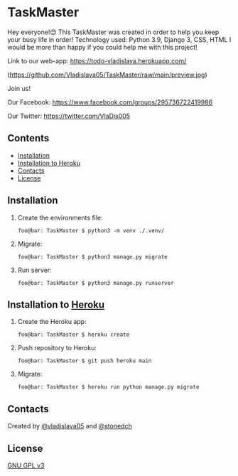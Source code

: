 # TaskMaster

Hey everyone!😊
This TaskMaster was created in order to help you keep your busy life in order! 
Technology used: Python 3.9, Django 3, CSS, HTML
I would be more than happy if you could help me with this project!

Link to our web-app: https://todo-vladislava.herokuapp.com/

(https://github.com/Vladislava05/TaskMaster/raw/main/preview.jpg)


Join us!

Our Facebook: https://www.facebook.com/groups/295736722419986

Our Twitter: https://twitter.com/VlaDis005

## Contents

* [Installation](#installation)
* [Installation to Heroku](#installation-to-heroku)
* [Contacts](#contacts)
* [License](#license)

## Installation

1. Create the environments file:

    ```console
    foo@bar: TaskMaster $ python3 -m venv ./.venv/
    ```

2. Migrate:

    ```console
    foo@bar: TaskMaster $ python3 manage.py migrate
    ```

3. Run server:

    ```console
    foo@bar: TaskMaster $ python3 manage.py runserver
    ```

## Installation to [Heroku](https://www.heroku.com/)

1. Create the Heroku app:

    ```console
    foo@bar: TaskMaster $ heroku create
    ```

2. Push repository to Heroku:

    ```console
    foo@bar: TaskMaster $ git push heroku main
    ```

3. Migrate:

    ```console
    foo@bar: TaskMaster $ heroku run python manage.py migrate
    ```

## Contacts

Created by [@vladislava05](https://github.com/Vladislava05) and [@stonedch](https://github.com/stonedch)

## License

[GNU GPL v3](LICENSE.md)
